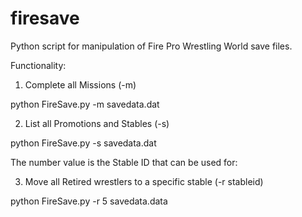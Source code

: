 # firesave
Python script for manipulation of Fire Pro Wrestling World save files.

Functionality:
1. Complete all Missions (-m)

  python FireSave.py -m savedata.dat

2. List all Promotions and Stables (-s)

  python FireSave.py -s savedata.dat
  
  The number value is the Stable ID that can be used for:

3. Move all Retired wrestlers to a specific stable (-r stableid)

  python FireSave.py -r 5 savedata.data
